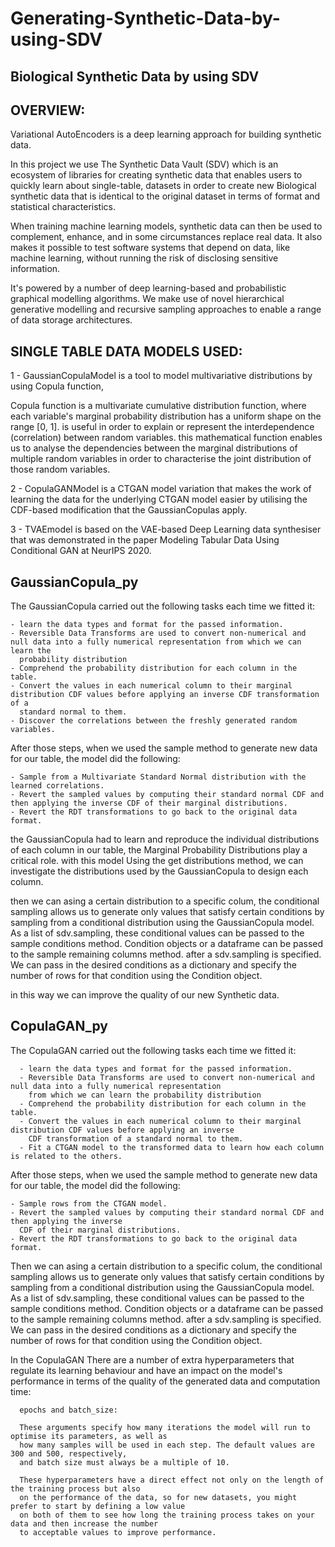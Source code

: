 # Generating-Synthetic-Data-by-using-SDV

Biological Synthetic Data by using SDV
-------

OVERVIEW:
---------
Variational AutoEncoders is a deep learning approach for building synthetic data.

In this project we use The Synthetic Data Vault (SDV) which is an ecosystem of libraries for creating synthetic data that enables users to quickly learn about single-table, datasets in order to create new Biological synthetic data that is identical to the original dataset in terms of format and statistical characteristics.

When training machine learning models, synthetic data can then be used to complement, enhance, and in some circumstances replace real data. It also makes it possible to test software systems that depend on data, like machine learning, without running the risk of disclosing sensitive information.

It's powered by a number of deep learning-based and probabilistic graphical modelling algorithms. We make use of novel hierarchical generative modelling and recursive sampling approaches to enable a range of data storage architectures.


SINGLE TABLE DATA MODELS USED:
------------

1 - GaussianCopulaModel 
is a tool to model multivariative distributions by using Copula function, 

Copula function is a multivariate cumulative distribution function, where each variable's marginal probability distribution has a uniform shape on the range [0, 1]. is useful in order to explain or represent the interdependence (correlation) between random variables.
this mathematical function enables us to analyse the dependencies between the marginal distributions of multiple random variables in order to characterise the joint distribution of those random variables.


2 - CopulaGANModel 
is a CTGAN model variation that makes the work of learning the data for the underlying CTGAN model easier by utilising the CDF-based modification that the GaussianCopulas apply.


3 - TVAEmodel
is based on the VAE-based Deep Learning data synthesiser that was demonstrated in the paper Modeling Tabular Data Using Conditional GAN at NeurIPS 2020.

GaussianCopula_py
---------------
The GaussianCopula carried out the following tasks each time we fitted it:

    - learn the data types and format for the passed information.
    - Reversible Data Transforms are used to convert non-numerical and null data into a fully numerical representation from which we can learn the
      probability distribution
    - Comprehend the probability distribution for each column in the table.
    - Convert the values in each numerical column to their marginal distribution CDF values before applying an inverse CDF transformation of a
      standard normal to them.
    - Discover the correlations between the freshly generated random variables.
    
After those steps, when we used the sample method to generate new data for our table, the model did the following:

    - Sample from a Multivariate Standard Normal distribution with the learned correlations.
    - Revert the sampled values by computing their standard normal CDF and then applying the inverse CDF of their marginal distributions.
    - Revert the RDT transformations to go back to the original data format.
    
the GaussianCopula had to learn and reproduce the individual distributions of each column in our table, the Marginal Probability Distributions play a critical role. with this model Using the get distributions method, we can investigate the distributions used by the GaussianCopula to design each column.

then we can asing a certain distribution to a specific colum, the conditional sampling allows us to generate only values that satisfy certain conditions by sampling from a conditional distribution using the GaussianCopula model. As a list of sdv.sampling, these conditional values can be passed to the sample conditions method. Condition objects or a dataframe can be passed to the sample remaining columns method.
after a sdv.sampling is specified. We can pass in the desired conditions as a dictionary and specify the number of rows for that condition using the Condition object.

in this way we can improve the quality of our new Synthetic data.

CopulaGAN_py
----
The CopulaGAN carried out the following tasks each time we fitted it:

      - learn the data types and format for the passed information.
      - Reversible Data Transforms are used to convert non-numerical and null data into a fully numerical representation 
        from which we can learn the probability distribution
      - Comprehend the probability distribution for each column in the table.
      - Convert the values in each numerical column to their marginal distribution CDF values before applying an inverse 
        CDF transformation of a standard normal to them.
      - Fit a CTGAN model to the transformed data to learn how each column is related to the others.
      
      
After those steps, when we used the sample method to generate new data for our table, the model did the following:

    - Sample rows from the CTGAN model.
    - Revert the sampled values by computing their standard normal CDF and then applying the inverse
      CDF of their marginal distributions.
    - Revert the RDT transformations to go back to the original data format.
    
Then we can asing a certain distribution to a specific colum, the conditional sampling allows us to generate only values that satisfy certain conditions by sampling from a conditional distribution using the GaussianCopula model. As a list of sdv.sampling, these conditional values can be passed to the sample conditions method. Condition objects or a dataframe can be passed to the sample remaining columns method.
after a sdv.sampling is specified. We can pass in the desired conditions as a dictionary and specify the number of rows for that condition using the Condition object.

In the CopulaGAN There are a number of extra hyperparameters that regulate its learning behaviour and have an impact on the model's performance in terms of the quality of the generated data and computation time:

      epochs and batch_size:
    
      These arguments specify how many iterations the model will run to optimise its parameters, as well as 
      how many samples will be used in each step. The default values are 300 and 500, respectively, 
      and batch size must always be a multiple of 10.  
   
      These hyperparameters have a direct effect not only on the length of the training process but also
      on the performance of the data, so for new datasets, you might prefer to start by defining a low value 
      on both of them to see how long the training process takes on your data and then increase the number 
      to acceptable values to improve performance.
      
      
      
      
      
      
      
      
      
      
      
      
      
      
      
      
      
